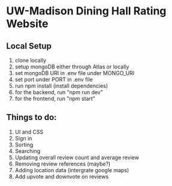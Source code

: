 # UW-Madison Dining Hall Rating Website
## Local Setup
1. clone locally
2. setup mongoDB either through Atlas or locally
3. set mongoDB URI in .env file under MONGO_URI
4. set port under PORT in .env file
5. run npm install (install dependencies)
6. for the backend, run "npm run dev"
7. for the frontend, run "npm start"

## Things to do:
1. UI and CSS
2. Sign in
3. Sorting
4. Searching
5. Updating overall review count and average review
6. Removing review references (maybe?)
7. Adding location data (intergrate google maps)
8. Add upvote and downvote on reviews
